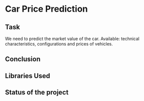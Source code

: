 # Car Price Prediction

## Task
We need to predict the market value of the car. Available: technical characteristics, configurations and prices of vehicles.

## Conclusion

## Libraries Used

## Status of the project
